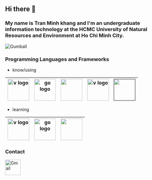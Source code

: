 ## Hi there 👋
### My name is Tran Minh khang and I'm an undergraduate information technology at the HCMC University of Natural Resources and Environment at Ho Chi Minh City.
![Gumball](https://user-images.githubusercontent.com/84763985/140891538-accd3d50-0dcd-48db-88b4-57a397b58f44.gif)
 
 ### Programming Languages and Frameworks
 - know/using

| <img src="https://image.flaticon.com/icons/png/512/732/732212.png" alt="v logo" width="70"> | <img src="https://upload.wikimedia.org/wikipedia/commons/thumb/d/d5/CSS3_logo_and_wordmark.svg/1200px-CSS3_logo_and_wordmark.svg.png" alt="go logo" width="70"> | [<img src="https://upload.wikimedia.org/wikipedia/commons/thumb/9/99/Unofficial_JavaScript_logo_2.svg/1024px-Unofficial_JavaScript_logo_2.svg.png" width="70">](https://www.javascript.com/)  |<img src="https://ionicframework.com/docs/assets/icons/logo-react-icon.png" alt="v logo" width="70" >| [<img src="https://v4.mui.com/static/logo.png" width="70">]() | 
|---|---|---|---|---|
- learning

| <img src="https://encrypted-tbn0.gstatic.com/images?q=tbn:ANd9GcTkn4DVgk4EVNiy0_JKDI3v-vcjA-WnebNFnA&usqp=CAU" alt="v logo" width="70"> | <img src="https://fungsitama.web.id/wp-content/uploads/2020/08/0_cQTv5n6xV7opBBIB.png" alt="go logo" width="70"> | <img src="https://infinapps.com/wp-content/uploads/2018/10/mongodb-logo.png" width="70">|
|---|---|---|
### Contact

<a href="mailto:buiductai147@gmail.com">
    <img alt="Gmail" width="50px" src="https://uploads-ssl.webflow.com/5ad4c302a9ea3372eaea975f/5b995a276460dc98cf54bd11_Gmail.png" />
</a>
